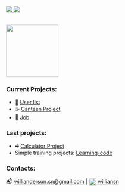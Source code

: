   
 <div align="rigth">
  <a href="https://github.com/Willian1661">
     <img src="https://github-readme-stats.vercel.app/api?username=Willian1661&count_private=true&show_icons=true&theme=dracula&hide_border=true" />    
     <img src="https://github-readme-stats.vercel.app/api/top-langs/?username=Willian1661&layout=compact&theme=dracula&hide_border=true" />
  </a>
  <p align="rigth"><br>
    <img src="https://skillicons.dev/icons?i=git,react,nodejs,javascript"  width="140"/>
  </p>

 </div>
    
### Current Projects:
- :bust_in_silhouette: <a href="/">User list</a> 
- :coffee: <a href="https://github.com/Willian1661/Canteen-Project">Canteen Project</a>
- :necktie: <a href="https://github.com/shield-wall/job">Job</a>

### Last projects:
- :heavy_division_sign: <a href="https://github.com/Willian1661/calculate_project">Calculator Project</a>
- Simple training projects: <a href="https://github.com/Willian1661/learning-code/tree/master">Learning-code</a>

### Contacts:
:mailbox_with_mail: willianderson.sn@gmail.com | <a href="https://www.linkedin.com/in/williansn/" target="blank"><img align="center" src="https://skillicons.dev/icons?i=linkedin" alt="send a message :)" width="20"/>  williansn</a>
